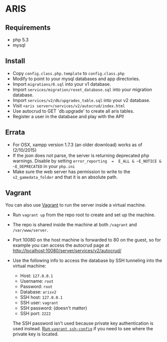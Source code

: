 ARIS
====

Requirements
------------

* php 5.3
* mysql

Install
-------

* Copy `config.class.php.template` to `config.class.php`
* Modify to point to your mysql databases and app directories.
* Import `migrations/0.sql` into your v1 database.
* Import `services/migration/reset_database.sql` into your migration database.
* Import `services/v2/db/upgrades_table.sql` into your v2 database.
* Visit `<aris server>/services/v2/autocrud/index.html`
* Use autocrud to GET `db.upgrade' to create all aris tables.
* Register a user in the database and play with the API!

Errata
------

* For OSX, xampp version 1.7.3 (an older download) works as of (2/10/2015)
* If the json does not parse, the server is returning deprecated php warnings. Disable by setting `error_reporting  =  E_ALL & ~E_NOTICE & ~E_DEPRECATED` in your `php.ini`
* Make sure the web server has permission to write to the `v2_gamedata_folder` and that it is an absolute path.

Vagrant
-------

You can also use [Vagrant](https://www.vagrantup.com/) to run the server inside a virtual machine.

* Run `vagrant up` from the repo root to create and set up the machine.

* The repo is shared inside the machine at both `/vagrant` and `/var/www/server`.

* Port 10080 on the host machine is forwarded to 80 on the guest, so for example
  you can access the autocrud page at <http://localhost:10080/server/services/v2/autocrud/>

* Use the following info to access the database by SSH tunneling into the virtual machine:

  * Host: `127.0.0.1`
  * Username: `root`
  * Password: `root`
  * Database: `arisv2`
  * SSH host: `127.0.0.1`
  * SSH user: `vagrant`
  * SSH password: (doesn't matter)
  * SSH port: `2222`

  The SSH password isn't used because private key authentication is used instead.
  [Run `vagrant ssh-config`](http://thediscoblog.com/blog/2013/10/16/ssh-and-vagrant/)
  if you need to see where the private key is located.
